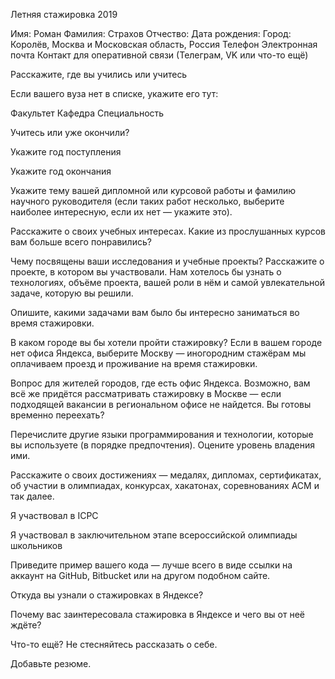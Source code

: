 Летняя стажировка 2019

Имя:	Роман
Фамилия: Страхов
Отчество:
Дата рождения:
Город: Королёв, Москва и Московская область, Россия
Телефон
Электронная почта
Контакт для оперативной связи (Телеграм, VK или что-то ещё)

Расскажите, где вы учились или учитесь

Если вашего вуза нет в списке, укажите его тут:

Факультет
Кафедра
Специальность

Учитесь или уже окончили?

Укажите год поступления

Укажите год окончания

Укажите тему вашей дипломной или курсовой работы и фамилию научного руководителя (если таких работ несколько, выберите наиболее интересную, если их нет — укажите это).

Расскажите о своих учебных интересах. Какие из прослушанных курсов вам больше всего понравились?

Чему посвящены ваши исследования и учебные проекты? Расскажите о проекте, в котором вы участвовали. Нам хотелось бы узнать о технологиях, объёме проекта, вашей роли в нём и самой увлекательной задаче, которую вы решили.

Опишите, какими задачами вам было бы интересно заниматься во время стажировки.

В каком городе вы бы хотели пройти стажировку? Если в вашем городе нет офиса Яндекса, выберите Москву — иногородним стажёрам мы оплачиваем проезд и проживание на время стажировки.

Вопрос для жителей городов, где есть офис Яндекса. Возможно, вам всё же придётся рассматривать стажировку в Москве — если подходящей вакансии в региональном офисе не найдется. Вы готовы временно переехать?

Перечислите другие языки программирования и технологии, которые вы используете (в порядке предпочтения). Оцените уровень владения ими.

Расскажите о своих достижениях — медалях, дипломах, сертификатах, об участии в олимпиадах, конкурсах, хакатонах, соревнованиях ACM и так далее.

Я участвовал в ICPC

Я участвовал в заключительном этапе всероссийской олимпиады школьников

Приведите пример вашего кода — лучше всего в виде ссылки на аккаунт на GitHub, Bitbucket или на другом подобном сайте.

Откуда вы узнали о стажировках в Яндексе?

Почему вас заинтересовала стажировка в Яндексе и чего вы от неё ждёте?

Что-то ещё? Не стесняйтесь рассказать о себе.

Добавьте резюме.